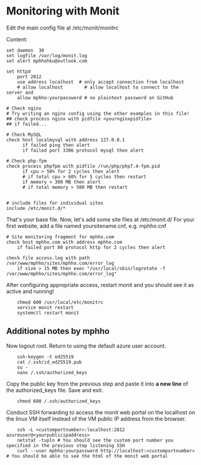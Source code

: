 # Monitoring with Monit

Edit the main config file at /etc/monit/monitrc

Content:

    set daemon  30
    set logfile /var/log/monit.log
    set alert mphhohku@outlook.com

    set httpd
        port 2812
        use address localhost  # only accept connection from localhost
        # allow localhost        # allow localhost to connect to the server and
        allow mphho:yourpassword # no plaintext password on GitHub

    # Check nginx
    # Try writing an nginx config using the other examples in this file!
    ## check process nginx with pidfile <yournginxpidfile>
    ## if failed...

    # Check MySQL
    check host localmysql with address 127.0.0.1
          if failed ping then alert        
          if failed port 3306 protocol mysql then alert

    # Check php-fpm
    check process phpfpm with pidfile /run/php/php7.4-fpm.pid
          if cpu > 50% for 2 cycles then alert
          # if total cpu > 60% for 5 cycles then restart
          if memory > 300 MB then alert
          # if total memory > 500 MB then restart


    # include files for individual sites
    include /etc/monit.d/*



That's your base file. Now, let's add some site files at /etc/monit.d/
For your first website, add a file named yoursitename.cnf, e.g. mphho.cnf

    # Site monitoring fragment for mphho.com
    check host mphho.com with address mphho.com
        if failed port 80 protocol http for 2 cycles then alert

    check file access.log with path /var/www/mphho/sites/mphho.com/error_log
        if size > 15 MB then exec "/usr/local/sbin/logrotate -f /var/www/mphho/sites/mphho.com/error_log"


After configuring appropriate access, restart monit and you should see it as active and running!
```
    chmod 600 /usr/local/etc/monitrc
    service monit restart
    systemctl restart monit
```

## Additional notes by mphho

Now logout root. Return to using the default azure user account.
```
    ssh-keygen -t ed25519
    cat /.ssh/id_ed25519.pub
    su - 
    nano /.ssh/authorized_keys
```

Copy the public key from the previous step and paste it into **a new line** of the authorized_keys file. Save and exit.
```
    chmod 600 /.ssh/authorized_keys
```

Conduct SSH forwarding to access the monit web portal on the localhost on the linux VM itself instead of the VM public IP address from the browser.
```
    ssh -L <customportnumber>:localhost:2812 azureuser@<yourpublicipaddress>
    netstat -tupln # You should see the custom port number you specified in the previous step listening SSH
    curl --user mphho:yourpassword http://localhost:<customportnumber> # You should be able to see the html of the monit web portal
```